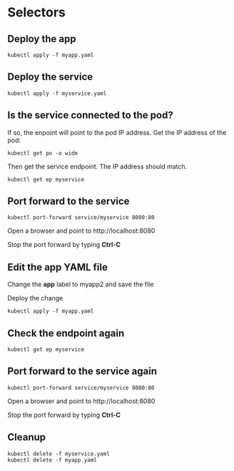 # Selectors

## Deploy the app

    kubectl apply -f myapp.yaml

## Deploy the service

    kubectl apply -f myservice.yaml

## Is the service connected to the pod?

If so, the enpoint will point to the pod IP address.  Get the IP address of the pod:

    kubectl get po -o wide

Then get the service endpoint.  The IP address should match.

    kubectl get ep myservice

## Port forward to the service

    kubectl port-forward service/myservice 8080:80

Open a browser and point to http://localhost:8080

Stop the port forward by typing **Ctrl-C**

## Edit the app YAML file

Change the **app** label to myapp2 and save the file

Deploy the change

    kubectl apply -f myapp.yaml

## Check the endpoint again

    kubectl get ep myservice

## Port forward to the service again

    kubectl port-forward service/myservice 8080:80

Open a browser and point to http://localhost:8080

Stop the port forward by typing **Ctrl-C**

## Cleanup

    kubectl delete -f myservice.yaml
    kubectl delete -f myapp.yaml